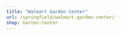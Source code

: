```yaml
---
title: "Walmart Garden Center"
url: /springfield/walmart-garden-center/
shop: Garten-Center
---
```

